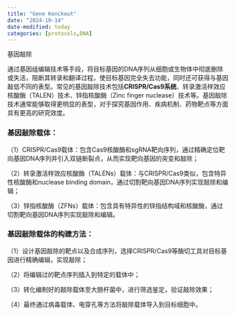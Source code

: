 ```yaml
---
title: "Gene Konckout"
date: "2024-10-14"
date-modified: today
categories: [protocols,DNA]
---
```


基因敲除

通过基因组编辑技术等手段，将目标基因的DNA序列从细胞或生物体中彻底删除或失活，阻断其转录和翻译过程，使目标基因完全失去功能，同时还可获得与基因敲低不同的表型。常见的基因敲除技术包括**CRISPR/Cas9系统**、转录激活样效应核酸酶（TALEN）技术、锌指核酸酶（Zinc finger nuclease）技术等。基因敲除技术通常能够取得更明显的表型，对于探究基因作用、疾病机制、药物靶点等方面具有更高的研究效度。

### **基因敲除载体：**

（1）CRISPR/Cas9载体：包含Cas9核酸酶和sgRNA靶向序列，通过精确定位靶向基因DNA序列并引入双链断裂点，从而实现靶向基因的突变和敲除；

（2）转录激活样效应核酸酶（TALENs）载体：与CRISPR/Cas9类似，包含特异性核酸酶和nuclease binding domain，通过切割靶向基因DNA序列实现敲除和编辑；

（3）锌指核酸酶（ZFNs）载体：包含具有特异性的锌指结构域和核酸酶，通过切割靶向基因DNA序列实现敲除和编辑。

### **基因敲除载体的构建方法：**

（1）设计基因敲除的靶点以及合成序列，选择CRISPR/Cas9等酶切工具对目标基因进行精确编辑，实现敲除；

（2）将编辑过的靶点序列插入到特定的载体中；

（3）转化编制好的敲除载体至大肠杆菌中，进行筛选鉴定，验证敲除效果；

（4）最终通过病毒载体、电穿孔等方法将敲除载体导入到目标细胞中。
